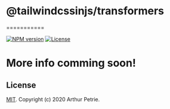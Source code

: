 # @tailwindcssinjs/transformers
===========


[![NPM version](https://badgen.net/npm/v/@tailwindcssinjs/transformers)](https://www.npmjs.com/package/@tailwindcssinjs/transformers)
[![License](https://badgen.net/npm/license/@tailwindcssinjs/transformers)](https://www.npmjs.com/package/@tailwindcssinjs/transformers)

# More info comming soon!

## License

[MIT](LICENSE). Copyright (c) 2020 Arthur Petrie.